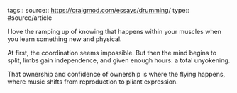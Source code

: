 tags::
source:: https://craigmod.com/essays/drumming/
type:: #source/article

I love the ramping up of knowing that happens within your muscles when you learn something new and physical.

At first, the coordination seems impossible. But then the mind begins to split, limbs gain independence, and given enough hours: a total unyokening.

That ownership and confidence of ownership is where the flying happens, where music shifts from reproduction to pliant expression.
